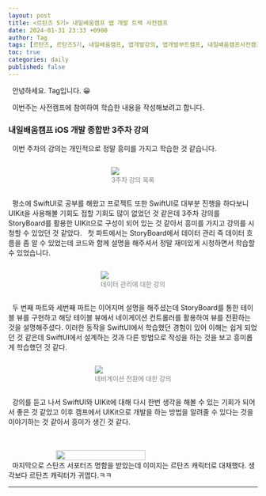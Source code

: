 ```yaml
---
layout: post
title: <르탄즈 5기> 내일배움캠프 앱 개발 트랙 사전캠프
date: 2024-01-31 23:33 +0900
author: Tag
tags: [르탄즈, 르탄즈5기, 내일배움캠프, 앱개발강의, 앱개발부트캠프, 내일배움캠프사전캠프]
toc: true
categories: daily
published: false
---
```


&nbsp; 안녕하세요. Tag입니다. 😀

&nbsp; 이번주는 사전캠프에 참여하여 학습한 내용을 작성해보려고 합니다.

### 내일배움캠프 iOS 개발 종합반 3주차 강의

&nbsp; 이번 주차의 강의는 개인적으로 정말 흥미를 가지고 학습한 것 같습니다.

<div style="display: flex; justify-content: center; align-items: center;">
    <figure>
        <img src="https://onedrive.live.com/embed?resid=1C2ED43779C10D71%21386&authkey=%21AOYjRaj7Hg6gCtA&width=776&height=555" style="margin-right: 10px;">
        <figcaption style="text-align: center;"><font size="2em" color="gray"> 3주차 강의 목록 </font></figcaption>
    </figure>
</div>

&nbsp; 평소에 SwiftUI로 공부를 해왔고 프로젝트 또한 SwiftUI로 대부분 진행을 하다보니 UIKit을 사용해볼 기회도 접할 기회도 많이 없었던 것 같은데 3주차 강의를 StoryBoard를 활용한 UIKit으로 구성이 되어 있는 것 같아서 흥미를 가지고 강의를 시청할 수 있었던 것 같았다.
&nbsp; 첫 파트에서는 StoryBoard에서 데이터 관리 즉 데이터 흐름을 좀 알 수 있었는데 코드와 함께 설명을 해주셔서 정말 재미있게 시청하면서 학습할 수 있었습니다.

<div style="display: flex; justify-content: center; align-items: center;">
    <figure>
        <img src="https://onedrive.live.com/embed?resid=1C2ED43779C10D71%21387&authkey=%21AM9Xai-qA-gR6mc&width=1442&height=610" style="margin-right: 10px;">
        <figcaption style="text-align: center;"><font size="2em" color="gray"> 데이터 관리에 대한 강의 </font></figcaption>
    </figure>
</div>

&nbsp; 두 번째 파트와 세번째 파트는 이어지며 설명을 해주셨는데 StoryBoard를 통한 테이블 뷰를 구현하고 해당 테이블 뷰에서 네이게이션 컨트롤러를 활용하여 뷰를 전환하는 것을 설명해주셨다. 이러한 동작을 SwiftUI에서 학습했던 경험이 있어 이해는 쉽게 되었던 것 같은데 SwiftUI에서 설계하는 것과 다른 방법으로 작성을 하는 것을 보고 흥미롭게 학습했던 것 같다.

<div style="display: flex; justify-content: center; align-items: center;">
    <figure>
        <img src="https://onedrive.live.com/embed?resid=1C2ED43779C10D71%21385&authkey=%21ACT3WCX8cfNPvk4&width=1913&height=966" style="margin-right: 10px;">
        <figcaption style="text-align: center;"><font size="2em" color="gray"> 네비게이션 전환에 대한 강의 </font></figcaption>
    </figure>
</div>

&nbsp; 강의를 듣고 나서 SwiftUI와 UIKit에 대해 다시 한번 생각을 해볼 수 있는 기회가 되어서 좋은 것 같았고 이후 캠프에서 UIKit으로 개발을 하는 방법을 알려줄 수 있다는 것을 이야기하는 것 같아서 흥미가 생긴 것 같다. 

<br>
<br>

<div style="display: flex; justify-content: center; align-items: center;">
    <img src="https://onedrive.live.com/embed?resid=1C2ED43779C10D71%21382&authkey=%21AO6HNufB8D_22Vc&width=4044&height=2548" style="margin-right: 10px;" width="60%">
</div>
&nbsp; 마지막으로 스탄즈 서포터즈 명함을 받았는데 이미지는 르탄즈 캐릭터로 대채했다. 생각보다 르탄즈 캐릭터가 귀엽다.ㅋㅋ

-----
